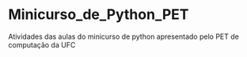 # Minicurso_de_Python_PET
Atividades das aulas do minicurso de python apresentado pelo PET de computação da UFC
